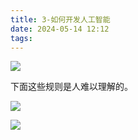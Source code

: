 ```yaml
---
title: 3-如何开发人工智能
date: 2024-05-14 12:12
tags:
---
```

![](images/posts/Pasted%20image%2020240514121249.png)

下面这些规则是人难以理解的。

![](images/posts/Pasted%20image%2020240514121338.png)

![](images/posts/Pasted%20image%2020240514121422.png)